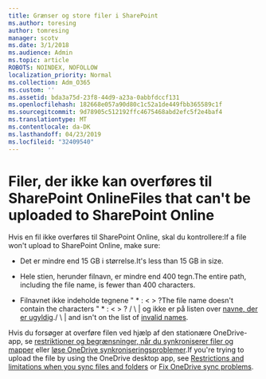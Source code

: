 ```yaml
---
title: Grænser og store filer i SharePoint
ms.author: toresing
author: tomresing
manager: scotv
ms.date: 3/1/2018
ms.audience: Admin
ms.topic: article
ROBOTS: NOINDEX, NOFOLLOW
localization_priority: Normal
ms.collection: Adm_O365
ms.custom: ''
ms.assetid: bda3a75d-23f8-44d9-a23a-0abbfdccf131
ms.openlocfilehash: 182668e057a90d80c1c52a1de449fbb365589c1f
ms.sourcegitcommit: 9d78905c512192ffc4675468abd2efc5f2e4baf4
ms.translationtype: MT
ms.contentlocale: da-DK
ms.lasthandoff: 04/23/2019
ms.locfileid: "32409540"
---
```

# <a name="files-that-cant-be-uploaded-to-sharepoint-online"></a><span data-ttu-id="73b0b-102">Filer, der ikke kan overføres til SharePoint Online</span><span class="sxs-lookup"><span data-stu-id="73b0b-102">Files that can't be uploaded to SharePoint Online</span></span>

<span data-ttu-id="73b0b-103">Hvis en fil ikke overføres til SharePoint Online, skal du kontrollere:</span><span class="sxs-lookup"><span data-stu-id="73b0b-103">If a file won't upload to SharePoint Online, make sure:</span></span>
  
- <span data-ttu-id="73b0b-104">Det er mindre end 15 GB i størrelse.</span><span class="sxs-lookup"><span data-stu-id="73b0b-104">It's less than 15 GB in size.</span></span>
    
- <span data-ttu-id="73b0b-105">Hele stien, herunder filnavn, er mindre end 400 tegn.</span><span class="sxs-lookup"><span data-stu-id="73b0b-105">The entire path, including the file name, is fewer than 400 characters.</span></span>
    
- <span data-ttu-id="73b0b-106">Filnavnet ikke indeholde tegnene " \* : \< \> ?</span><span class="sxs-lookup"><span data-stu-id="73b0b-106">The file name doesn't contain the characters " \* : \< \> ?</span></span> <span data-ttu-id="73b0b-107">/ \ | og ikke er på listen over [navne, der er ugyldig](https://go.microsoft.com/fwlink/?linkid=866430).</span><span class="sxs-lookup"><span data-stu-id="73b0b-107">/ \ | and isn't on the list of [invalid names](https://go.microsoft.com/fwlink/?linkid=866430).</span></span>
    
<span data-ttu-id="73b0b-108">Hvis du forsøger at overføre filen ved hjælp af den stationære OneDrive-app, se [restriktioner og begrænsninger, når du synkroniserer filer og mapper](http://go.microsoft.com/fwlink/p/?LinkID=717734) eller [løse OneDrive synkroniseringsproblemer](https://go.microsoft.com/fwlink/?linkid=866431).</span><span class="sxs-lookup"><span data-stu-id="73b0b-108">If you're trying to upload the file by using the OneDrive desktop app, see [Restrictions and limitations when you sync files and folders](http://go.microsoft.com/fwlink/p/?LinkID=717734) or [Fix OneDrive sync problems](https://go.microsoft.com/fwlink/?linkid=866431).</span></span>
  


